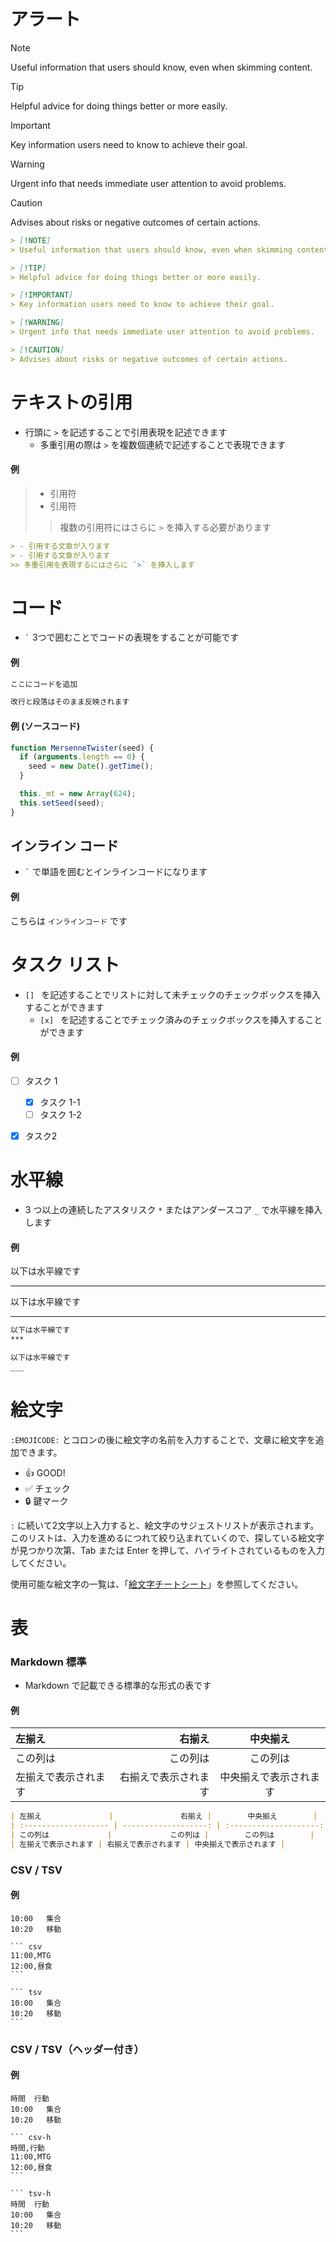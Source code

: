 # アラート

> [!NOTE]
> Useful information that users should know, even when skimming content.

> [!TIP]
> Helpful advice for doing things better or more easily.

> [!IMPORTANT]
> Key information users need to know to achieve their goal.

> [!WARNING]
> Urgent info that needs immediate user attention to avoid problems.

> [!CAUTION]
> Advises about risks or negative outcomes of certain actions.


```markdown
> [!NOTE]
> Useful information that users should know, even when skimming content.

> [!TIP]
> Helpful advice for doing things better or more easily.

> [!IMPORTANT]
> Key information users need to know to achieve their goal.

> [!WARNING]
> Urgent info that needs immediate user attention to avoid problems.

> [!CAUTION]
> Advises about risks or negative outcomes of certain actions.
```


# テキストの引用
- 行頭に `>` を記述することで引用表現を記述できます
    - 多重引用の際は `>` を複数個連続で記述することで表現できます

#### 例
> - 引用符
> - 引用符
>> 複数の引用符にはさらに `>` を挿入する必要があります

```markdown
> - 引用する文章が入ります
> - 引用する文章が入ります
>> 多重引用を表現するにはさらに `>` を挿入します
```


# コード
- `` ` `` 3つで囲むことでコードの表現をすることが可能です

#### 例

```markdown
ここにコードを追加

改行と段落はそのまま反映されます
```
#### 例 (ソースコード)

```javascript:mersenne-twister.js
function MersenneTwister(seed) {
  if (arguments.length == 0) {
    seed = new Date().getTime();
  }

  this._mt = new Array(624);
  this.setSeed(seed);
}
```

## インライン コード
- `` ` `` で単語を囲むとインラインコードになります

#### 例
こちらは `インラインコード` です


# タスク リスト
- `[] ` を記述することでリストに対して未チェックのチェックボックスを挿入することができます
    - `[x] ` を記述することでチェック済みのチェックボックスを挿入することができます

#### 例
- [ ] タスク 1
    - [x] タスク 1-1
    - [ ] タスク 1-2
- [x] タスク2


# 水平線
- 3 つ以上の連続したアスタリスク `*` またはアンダースコア `_` で水平線を挿入します

#### 例
以下は水平線です
***

以下は水平線です
___

```markdown
以下は水平線です
***

以下は水平線です
___
```


# 絵文字

`:EMOJICODE:` とコロンの後に絵文字の名前を入力することで、文章に絵文字を追加できます。

- :+1: GOOD!
- :white_check_mark: チェック
- :lock: 鍵マーク

`:` に続いて2文字以上入力すると、絵文字のサジェストリストが表示されます。このリストは、入力を進めるにつれて絞り込まれていくので、探している絵文字が見つかり次第、Tab または Enter を押して、ハイライトされているものを入力してください。

使用可能な絵文字の一覧は、「[絵文字チートシート](https://github.com/ikatyang/emoji-cheat-sheet/blob/master/README.md)」を参照してください。


# 表
### Markdown 標準
- Markdown で記載できる標準的な形式の表です

#### 例
| 左揃え               |               右揃え |        中央揃え        |
| :------------------- | -------------------: | :--------------------: |
| この列は             |             この列は |        この列は        |
| 左揃えで表示されます | 右揃えで表示されます | 中央揃えで表示されます |

```markdown
| 左揃え               |               右揃え |        中央揃え        |
| :------------------- | -------------------: | :--------------------: |
| この列は             |             この列は |        この列は        |
| 左揃えで表示されます | 右揃えで表示されます | 中央揃えで表示されます |
```

### CSV / TSV
#### 例

``` tsv
10:00	集合
10:20	移動
```

~~~
``` csv
11:00,MTG
12:00,昼食
```
~~~

~~~
``` tsv
10:00	集合
10:20	移動
```
~~~

### CSV / TSV（ヘッダー付き）
#### 例
``` tsv-h
時間	行動
10:00	集合
10:20	移動
```

~~~
``` csv-h
時間,行動
11:00,MTG
12:00,昼食
```
~~~

~~~
``` tsv-h
時間	行動
10:00	集合
10:20	移動
```
~~~




